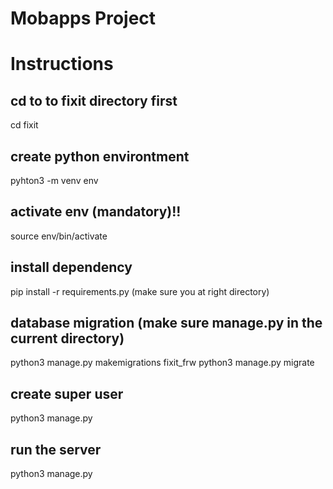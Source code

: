 # Mobapps Project

# Instructions
## cd to to fixit directory first
cd fixit

## create python environtment
pyhton3 -m venv env

## activate env (mandatory)!!
source env/bin/activate

## install dependency
pip install -r requirements.py (make sure you at right directory)

## database migration (make sure manage.py in the current directory) 
python3 manage.py makemigrations fixit_frw
python3 manage.py migrate

## create super user
python3 manage.py 

## run the server
python3 manage.py 
